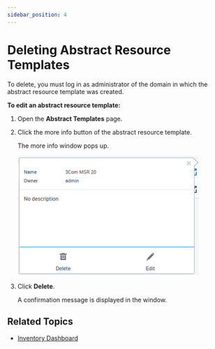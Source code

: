 ```yaml
---
sidebar_position: 4
---
```


# Deleting Abstract Resource Templates

To delete, you must log in as administrator of the domain in which the abstract resource template was created.

**To edit an abstract resource template:**

1. Open the **Abstract Templates** page.
2. Click the more info button of the abstract resource template.
    
    The more info window pops up.
    
    ![](/Images/CloudShell-Portal/Lab-Management/Working-with-the-Inventory/InventAbstTemplateMoreInfo.png)
    
3. Click **Delete**.
    
    A confirmation message is displayed in the window.
    

## Related Topics

- [Inventory Dashboard](https://help.quali.com/Online%20Help/0.0/Portal/Content/CSP/INVN/Invnt-Dshbrd.htm)
